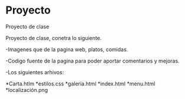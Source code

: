 # Proyecto
Proyecto de clase

Proyecto  de clase, conetra lo siguiente.

-Imagenes que  de la pagina web, platos, comidas.

-Codigo fuente de la pagina para poder aportar comentarios y  mejoras.

-Los  siguientes arhivos:

*Carta.htlm
*estilos.css
*galeria.html
*index.html
*menu.html
*localización.png


